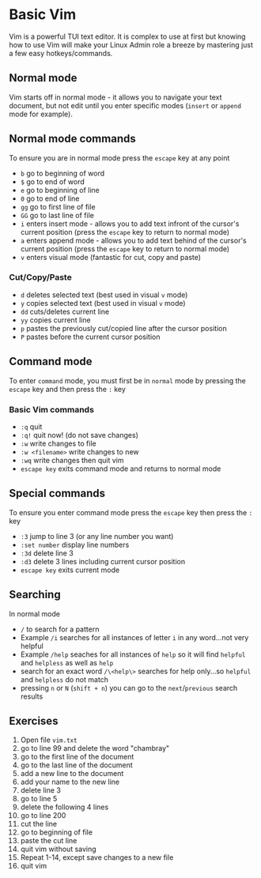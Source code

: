 # Basic Vim

Vim is a powerful TUI text editor.  It is complex to use at first but knowing how to use Vim will make your Linux Admin role a breeze by mastering just a few easy hotkeys/commands.

## Normal mode
Vim starts off in normal mode - it allows you to navigate your text document, but not edit until you enter specific modes (```insert``` or ```append``` mode for example).

## Normal mode commands
To ensure you are in normal mode press the ```escape``` key at any point

- ```b``` go to beginning of word
- ```$```  go to end of word
- ```e```  go to beginning of line
- ```0``` go to end of line
- ```gg``` go to first line of file
- ```GG``` go to last line of file
- ```i``` enters insert mode - allows you to add text infront of the cursor's current position (press the ```escape``` key to return to normal mode)
- ```a``` enters append mode - allows you to add text behind of the cursor's current position (press the ```escape``` key to return to normal mode)
- ```v``` enters visual mode (fantastic for cut, copy and paste)

### Cut/Copy/Paste
- ```d``` deletes selected text (best used in visual ```v``` mode)
- ```y``` copies selected text (best used in visual ```v``` mode)
- ```dd``` cuts/deletes current line
- ```yy``` copies current line
- ```p``` pastes the previously cut/copied line after the cursor position
- ```P``` pastes before the current cursor position

## Command mode
To enter ```command``` mode, you must first be in ```normal``` mode by pressing the ```escape``` key and then press the ```:``` key

### Basic Vim commands
- ```:q``` quit
- ```:q!``` quit now! (do not save changes)
- ```:w``` write changes to file
- ```:w <filename>``` write changes to new <filename>
- ```:wq``` write changes then quit vim
- ```escape key``` exits command mode and returns to normal  mode


## Special commands
To ensure you enter command mode press the ```escape``` key then press the ```:``` key

- ```:3``` jump to line 3 (or any line number you want)
- ```:set number``` display line numbers
- ```:3d``` delete line 3
- ```:d3``` delete 3 lines including current cursor position
- ```escape key``` exits current mode

## Searching
In normal mode
- ```/``` to search for a pattern
- Example ```/i``` searches for all instances of letter ```i``` in any word...not very helpful
- Example ```/help``` seaches for all instances of ```help``` so it will find ```helpful``` and ```helpless``` as well as ```help```
- search for an exact word ```/\<help\>``` searches for help only...so ```helpful``` and ```helpless``` do not match
- pressing ```n``` or ```N``` (```shift + n```) you can go to the ```next```/```previous``` search results

## Exercises

1. Open file ```vim.txt```
2. go to line 99 and delete the word "chambray"
3. go to the first line of the document
4. go to the last line of the document
5. add a new line to the document
6. add your name to the new line
7. delete line 3
8. go to line 5
9. delete the following 4 lines
10. go to line 200
11. cut the line
12. go to beginning of file
13. paste the cut line
14. quit vim without saving
15. Repeat 1-14, except save changes to a new file
16. quit vim